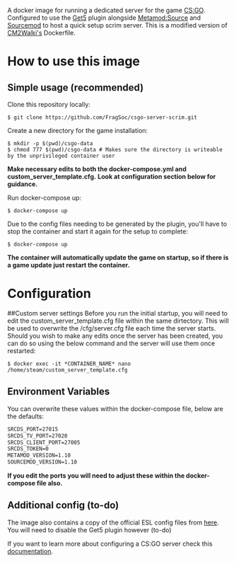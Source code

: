 A docker image for running a dedicated server for the game [CS:GO](https://blog.counter-strike.net/). Configured to use the [Get5](https://github.com/splewis/get5/) plugin alongside [Metamod:Source](https://www.sourcemm.net/) and [Sourcemod](https://www.sourcemod.net/) to host a quick setup scrim server. This is a modified version of [CM2Walki's](https://github.com/CM2Walki/CSGO) Dockerfile.

# How to use this image
## Simple usage (recommended)

Clone this repository locally:<br/>
```console
$ git clone https://github.com/FragSoc/csgo-server-scrim.git
```

Create a new directory for the game installation:
```console
$ mkdir -p $(pwd)/csgo-data
$ chmod 777 $(pwd)/csgo-data # Makes sure the directory is writeable by the unprivileged container user
```

**Make necessary edits to both the docker-compose.yml and custom_server_template.cfg.**
**Look at configuration section below for guidance.**

Run docker-compose up:<br/>
```console
$ docker-compose up
```

Due to the config files needing to be generated by the plugin, you'll have to stop the container and start it again for the setup to complete:<br/>
```console
$ docker-compose up
```

**The container will automatically update the game on startup, so if there is a game update just restart the container.**

# Configuration
##Custom server settings
Before you run the initial startup, you will need to edit the custom_server_template.cfg file within the same dirtectory. This will be used to overwrite the /cfg/server.cfg file each time the server starts.
Should you wish to make any edits once the server has been created, you can do so using the below command and the server will use them once restarted:
```console
$ docker exec -it *CONTAINER_NAME* nano /home/steam/custom_server_template.cfg
```

## Environment Variables
You can overwrite these values within the docker-compose file, below are the defaults: 
```dockerfile
SRCDS_PORT=27015 
SRCDS_TV_PORT=27020 
SRCDS_CLIENT_PORT=27005 
SRCDS_TOKEN=0 
METAMOD_VERSION=1.10 
SOURCEMOD_VERSION=1.10
```
**If you edit the ports you will need to adjust these within the docker-compose file also.**
## Additional config (to-do)
The image also contains a copy of the official ESL config files from [here](https://play.eslgaming.com/download/26251762/). You will need to disable the Get5 plugin however (to-do)

If you want to learn more about configuring a CS:GO server check this [documentation](https://developer.valvesoftware.com/wiki/Counter-Strike:_Global_Offensive_Dedicated_Servers#Advanced_Configuration).
